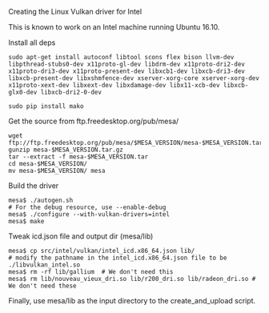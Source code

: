 Creating the Linux Vulkan driver for Intel

This is known to work on an Intel machine running Ubuntu 16.10.

Install all deps

    sudo apt-get install autoconf libtool scons flex bison llvm-dev libpthread-stubs0-dev x11proto-gl-dev libdrm-dev x11proto-dri2-dev x11proto-dri3-dev x11proto-present-dev libxcb1-dev libxcb-dri3-dev libxcb-present-dev libxshmfence-dev xserver-xorg-core xserver-xorg-dev x11proto-xext-dev libxext-dev libxdamage-dev libx11-xcb-dev libxcb-glx0-dev libxcb-dri2-0-dev

    sudo pip install mako


Get the source from ftp.freedesktop.org/pub/mesa/

    wget ftp://ftp.freedesktop.org/pub/mesa/$MESA_VERSION/mesa-$MESA_VERSION.tar.gz
    gunzip mesa-$MESA_VERSION.tar.gz
    tar --extract -f mesa-$MESA_VERSION.tar
    cd mesa-$MESA_VERSION/
    mv mesa-$MESA_VERSION/ mesa


Build the driver

    mesa$ ./autogen.sh
    # For the debug resource, use --enable-debug
    mesa$ ./configure --with-vulkan-drivers=intel
    mesa$ make


Tweak icd.json file and output dir (mesa/lib)

    mesa$ cp src/intel/vulkan/intel_icd.x86_64.json lib/
    # modify the pathname in the intel_icd.x86_64.json file to be ./libvulkan_intel.so
    mesa$ rm -rf lib/gallium  # We don't need this
    mesa$ rm lib/nouveau_vieux_dri.so lib/r200_dri.so lib/radeon_dri.so # We don't need these


Finally, use mesa/lib as the input directory to the create_and_upload script.